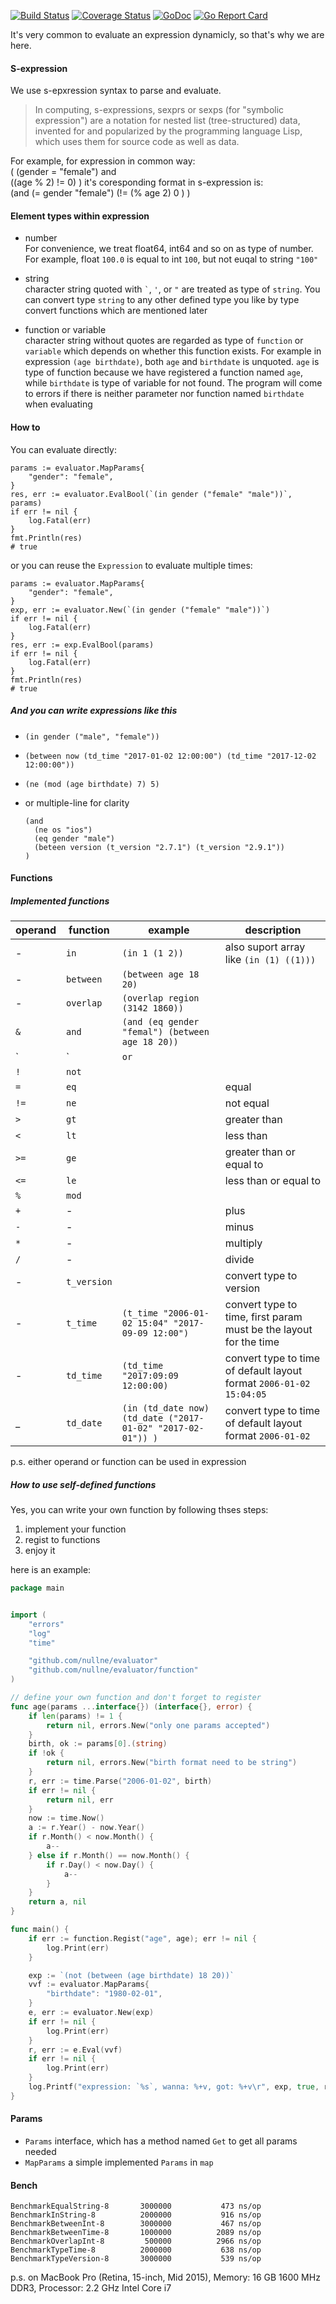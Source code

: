 [![Build Status](https://travis-ci.org/nullne/evaluator.svg?branch=master)](https://travis-ci.org/nullne/evaluator.svg?branch=master)
[![Coverage Status](https://coveralls.io/repos/github/nullne/evaluator/badge.svg)](https://coveralls.io/github/nullne/evaluator)
[![GoDoc](https://godoc.org/github.com/nullne/evaluator?status.svg)](http://godoc.org/github.com/nullne/evaluator)
[![Go Report Card](https://goreportcard.com/badge/github.com/nullne/evaluator)](https://goreportcard.com/report/github.com/nullne/evaluator)

It's very common to evaluate an expression dynamicly, so that's why we are here.  
#### S-expression
We use s-epxression syntax to parse and evaluate.
> In computing, s-expressions, sexprs or sexps (for "symbolic expression") are a notation for nested list (tree-structured) data, invented for and popularized by the programming language Lisp, which uses them for source code as well as data. 

For example, for expression in common way:
​	
	(
			(gender = "female")
	 and  
	 		((age % 2) != 0)
	 )
it's coresponding format in s-expression is:
​	
	(and
		(= gender "female")
		(!= 
			(% age 2)
			0
		)
	)

#### Element types within expression
- number  
  For convenience, we treat float64, int64 and so on as type of number. For example, float `100.0` is equal to int `100`, but not euqal to string `"100"`

- string  
   character string quoted with `` ` ``, `'`, or `"` are treated as type of `string`. You can convert type `string` to any other defined type you like by type convert functions which are mentioned later

- function or variable  
    character string without quotes are regarded as type of `function` or `variable` which depends on whether this function exists. For example in expression `(age birthdate)`, both `age` and `birthdate` is unquoted. `age` is type of function because we have registered a function named `age`, while `birthdate` is type of variable for not found. The program will come to errors if there is neither parameter nor function named `birthdate` when evaluating


#### How to
You can evaluate directly:

    params := evaluator.MapParams{
        "gender": "female",
    }
    res, err := evaluator.EvalBool(`(in gender ("female" "male"))`, params)
    if err != nil {
        log.Fatal(err)
    }
    fmt.Println(res)
    # true	

or you can reuse the `Expression` to evaluate multiple times:

    params := evaluator.MapParams{
        "gender": "female",
    }
    exp, err := evaluator.New(`(in gender ("female" "male"))`)
    if err != nil {
        log.Fatal(err)
    }
    res, err := exp.EvalBool(params)
    if err != nil {
        log.Fatal(err)
    }
    fmt.Println(res)
    # true

##### And you can write expressions like this
- `(in gender ("male", "female"))`
- `(between now (td_time "2017-01-02 12:00:00") (td_time "2017-12-02 12:00:00"))`
- `(ne (mod (age birthdate) 7) 5)`
- or multiple-line for clarity

  ```
  (and
  	(ne os "ios")
  	(eq gender "male")
  	(beteen version (t_version "2.7.1") (t_version "2.9.1"))
  )
  ```


#### Functions
##### Implemented functions


| operand | function  | example | description 
| ------- | --------- | ---------- | ----
| -       | `in`      | `(in 1 (1 2))` | also suport array like `(in (1) ((1)))`
| -       | `between` | `(between age 18 20)` 
| -       | `overlap` | `(overlap region (3142 1860))` 
| `&`     | `and`     | `(and (eq gender "femal") (between age 18 20))`
| `|`     | `or`      |
| `!`     | `not`     |
| `=`     | `eq`      | | equal
| `!=`    | `ne`      | | not equal
| `>`     | `gt`      | | greater than
| `<`     | `lt`      | | less than
| `>=`    | `ge`      | | greater than or equal to
| `<=`    | `le`      | | less than or equal to
| `%`     | `mod`     |
| `+`     | -         | | plus 
| `-`     | -         | | minus
| `*`     | -         | | multiply
| `/`     | -         | | divide
| -       | `t_version` ||  convert type to version
| -       | `t_time`    |`(t_time "2006-01-02 15:04" "2017-09-09 12:00")`| convert type to time, first param must be the layout for the time
| -       | `td_time` |`(td_time "2017:09:09 12:00:00)`| convert type to time of default layout format `2006-01-02 15:04:05`
| _       | `td_date`    |`(in (td_date now) (td_date ("2017-01-02" "2017-02-01")) )`| convert type to time  of default layout format `2006-01-02`

p.s. either operand or function can be used in expression
##### How to use self-defined functions
Yes, you can write your own function by following thses steps:

1. implement your function
2. regist to functions
3. enjoy it

here is an example:

```go
package main


import (
	"errors"
	"log"
	"time"

	"github.com/nullne/evaluator"
	"github.com/nullne/evaluator/function"
)

// define your own function and don't forget to register
func age(params ...interface{}) (interface{}, error) {
	if len(params) != 1 {
		return nil, errors.New("only one params accepted")
	}
	birth, ok := params[0].(string)
	if !ok {
		return nil, errors.New("birth format need to be string")
	}
	r, err := time.Parse("2006-01-02", birth)
	if err != nil {
		return nil, err
	}
	now := time.Now()
	a := r.Year() - now.Year()
	if r.Month() < now.Month() {
		a--
	} else if r.Month() == now.Month() {
		if r.Day() < now.Day() {
			a--
		}
	}
	return a, nil
}

func main() {
	if err := function.Regist("age", age); err != nil {
		log.Print(err)
	}

	exp := `(not (between (age birthdate) 18 20))`
	vvf := evaluator.MapParams{
		"birthdate": "1980-02-01",
	}
	e, err := evaluator.New(exp)
	if err != nil {
		log.Print(err)
	}
	r, err := e.Eval(vvf)
	if err != nil {
		log.Print(err)
	}
	log.Printf("expression: `%s`, wanna: %+v, got: %+v\r", exp, true, r)
}
```


#### Params
- `Params` interface, which has a method named `Get` to get all params needed
- `MapParams` a simple implemented `Params` in `map`

#### Bench
    BenchmarkEqualString-8   	 3000000	       473 ns/op
    BenchmarkInString-8      	 2000000	       916 ns/op
    BenchmarkBetweenInt-8    	 3000000	       467 ns/op
    BenchmarkBetweenTime-8   	 1000000	      2089 ns/op
    BenchmarkOverlapInt-8    	  500000	      2966 ns/op
    BenchmarkTypeTime-8      	 2000000	       638 ns/op
    BenchmarkTypeVersion-8   	 3000000	       539 ns/op

p.s. on MacBook Pro (Retina, 15-inch, Mid 2015), Memory: 16 GB 1600 MHz DDR3, Processor: 2.2 GHz Intel Core i7
